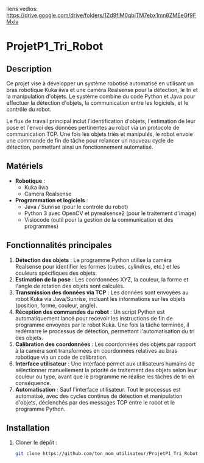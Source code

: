 liens vedios: https://drive.google.com/drive/folders/1Zd9fIM0qbjTM7ebx1mn8ZMEeGf9FMxlv

# ProjetP1_Tri_Robot

## Description
Ce projet vise à développer un système robotisé automatisé en utilisant un bras robotique Kuka iiwa et une caméra Realsense pour la détection, le tri et la manipulation d'objets. Le système combine du code Python et Java pour effectuer la détection d'objets, la communication entre les logiciels, et le contrôle du robot. 

Le flux de travail principal inclut l'identification d'objets, l'estimation de leur pose et l'envoi des données pertinentes au robot via un protocole de communication TCP. Une fois les objets triés et manipulés, le robot envoie une commande de fin de tâche pour relancer un nouveau cycle de détection, permettant ainsi un fonctionnement automatisé.

## Matériels
- **Robotique** :
  - Kuka iiwa
  - Caméra Realsense
- **Programmation et logiciels** :
  - Java / Sunrise (pour le contrôle du robot)
  - Python 3 avec OpenCV et pyrealsense2 (pour le traitement d'image)
  - Visiocode (outil pour la gestion de la communication et des programmes)

## Fonctionnalités principales
1. **Détection des objets** : Le programme Python utilise la caméra Realsense pour identifier les formes (cubes, cylindres, etc.) et les couleurs spécifiques des objets.
2. **Estimation de la pose** : Les coordonnées XYZ, la couleur, la forme et l'angle de rotation des objets sont calculés.
3. **Transmission des données via TCP** : Les données sont envoyées au robot Kuka via Java/Sunrise, incluant les informations sur les objets (position, forme, couleur, angle).
4. **Réception des commandes du robot** : Un script Python est automatiquement lancé pour recevoir les instructions de fin de programme envoyées par le robot Kuka. Une fois la tâche terminée, il redémarre le processus de détection, permettant l'automatisation du tri des objets.
5. **Calibration des coordonnées** : Les coordonnées des objets par rapport à la caméra sont transformées en coordonnées relatives au bras robotique via un code de calibration.
6. **Interface utilisateur** : Une interface permet aux utilisateurs humains de sélectionner manuellement la priorité de traitement des objets selon leur couleur ou type, avant que le programme ne réalise les tâches de tri en conséquence.
7. **Automatisation** : Sauf l'interface utilisateur. Tout le processus est automatisé, avec des cycles continus de détection et manipulation d'objets, déclenchés par des messages TCP entre le robot et le programme Python.

## Installation
1. Cloner le dépôt :
   ```bash
   git clone https://github.com/ton_nom_utilisateur/ProjetP1_Tri_Robot.git
